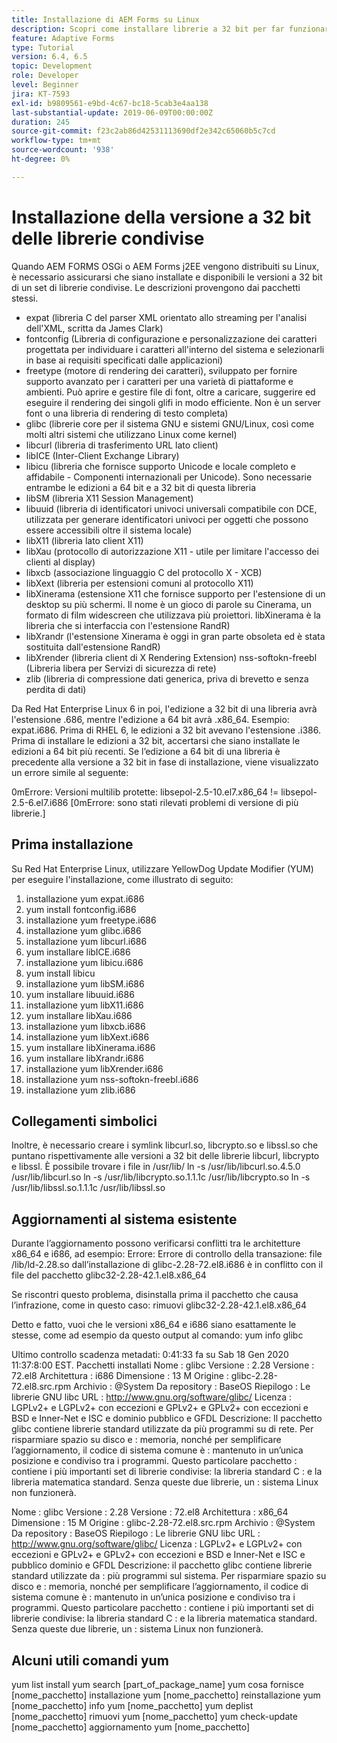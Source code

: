 ```yaml
---
title: Installazione di AEM Forms su Linux
description: Scopri come installare librerie a 32 bit per far funzionare AEM Forms sull’installazione di Linux.
feature: Adaptive Forms
type: Tutorial
version: 6.4, 6.5
topic: Development
role: Developer
level: Beginner
jira: KT-7593
exl-id: b9809561-e9bd-4c67-bc18-5cab3e4aa138
last-substantial-update: 2019-06-09T00:00:00Z
duration: 245
source-git-commit: f23c2ab86d42531113690df2e342c65060b5c7cd
workflow-type: tm+mt
source-wordcount: '938'
ht-degree: 0%

---
```


# Installazione della versione a 32 bit delle librerie condivise

Quando AEM FORMS OSGi o AEM Forms j2EE vengono distribuiti su Linux, è necessario assicurarsi che siano installate e disponibili le versioni a 32 bit di un set di librerie condivise.  Le descrizioni provengono dai pacchetti stessi.

* expat (libreria C del parser XML orientato allo streaming per l&#39;analisi dell&#39;XML, scritta da James Clark)
* fontconfig (Libreria di configurazione e personalizzazione dei caratteri progettata per individuare i caratteri all&#39;interno del sistema e selezionarli in base ai requisiti specificati dalle applicazioni)
* freetype (motore di rendering dei caratteri), sviluppato per fornire supporto avanzato per i caratteri per una varietà di piattaforme e ambienti. Può aprire e gestire file di font, oltre a caricare, suggerire ed eseguire il rendering dei singoli glifi in modo efficiente. Non è un server font o una libreria di rendering di testo completa)
* glibc (librerie core per il sistema GNU e sistemi GNU/Linux, così come molti altri sistemi che utilizzano Linux come kernel)
* libcurl (libreria di trasferimento URL lato client)
* libICE (Inter-Client Exchange Library)
* libicu (libreria che fornisce supporto Unicode e locale completo e affidabile - Componenti internazionali per Unicode). Sono necessarie entrambe le edizioni a 64 bit e a 32 bit di questa libreria
* libSM (libreria X11 Session Management)
* libuuid (libreria di identificatori univoci universali compatibile con DCE, utilizzata per generare identificatori univoci per oggetti che possono essere accessibili oltre il sistema locale)
* libX11 (libreria lato client X11)
* libXau (protocollo di autorizzazione X11 - utile per limitare l&#39;accesso dei clienti al display)
* libxcb (associazione linguaggio C del protocollo X - XCB)
* libXext (libreria per estensioni comuni al protocollo X11)
* libXinerama (estensione X11 che fornisce supporto per l&#39;estensione di un desktop su più schermi. Il nome è un gioco di parole su Cinerama, un formato di film widescreen che utilizzava più proiettori. libXinerama è la libreria che si interfaccia con l&#39;estensione RandR)
* libXrandr (l&#39;estensione Xinerama è oggi in gran parte obsoleta ed è stata sostituita dall&#39;estensione RandR)
* libXrender (libreria client di X Rendering Extension) nss-softokn-freebl (Libreria libera per Servizi di sicurezza di rete)
* zlib (libreria di compressione dati generica, priva di brevetto e senza perdita di dati)

Da Red Hat Enterprise Linux 6 in poi, l&#39;edizione a 32 bit di una libreria avrà l&#39;estensione .686, mentre l&#39;edizione a 64 bit avrà .x86_64. Esempio: expat.i686. Prima di RHEL 6, le edizioni a 32 bit avevano l&#39;estensione .i386. Prima di installare le edizioni a 32 bit, accertarsi che siano installate le edizioni a 64 bit più recenti. Se l’edizione a 64 bit di una libreria è precedente alla versione a 32 bit in fase di installazione, viene visualizzato un errore simile al seguente:

0mErrore: Versioni multilib protette: libsepol-2.5-10.el7.x86_64 != libsepol-2.5-6.el7.i686 [0mErrore: sono stati rilevati problemi di versione di più librerie.]

## Prima installazione

Su Red Hat Enterprise Linux, utilizzare YellowDog Update Modifier (YUM) per eseguire l&#39;installazione, come illustrato di seguito:

1. installazione yum expat.i686
2. yum install fontconfig.i686
3. installazione yum freetype.i686
4. installazione yum glibc.i686
5. installazione yum libcurl.i686
6. yum installare libICE.i686
7. installazione yum libicu.i686
8. yum install libicu
9. installazione yum libSM.i686
10. yum installare libuuid.i686
11. installazione yum libX11.i686
12. yum installare libXau.i686
13. installazione yum libxcb.i686
14. installazione yum libXext.i686
15. yum installare libXinerama.i686
16. yum installare libXrandr.i686
17. installazione yum libXrender.i686
18. installazione yum nss-softokn-freebl.i686
19. installazione yum zlib.i686

## Collegamenti simbolici

Inoltre, è necessario creare i symlink libcurl.so, libcrypto.so e libssl.so che puntano rispettivamente alle versioni a 32 bit delle librerie libcurl, libcrypto e libssl. È possibile trovare i file in /usr/lib/ ln -s /usr/lib/libcurl.so.4.5.0 /usr/lib/libcurl.so ln -s /usr/lib/libcrypto.so.1.1.1c /usr/lib/libcrypto.so ln -s /usr/lib/libssl.so.1.1.1c /usr/lib/libssl.so

## Aggiornamenti al sistema esistente

Durante l’aggiornamento possono verificarsi conflitti tra le architetture x86_64 e i686, ad esempio: Errore: Errore di controllo della transazione: file /lib/ld-2.28.so dall’installazione di glibc-2.28-72.el8.i686 è in conflitto con il file del pacchetto glibc32-2.28-42.1.el8.x86_64

Se riscontri questo problema, disinstalla prima il pacchetto che causa l’infrazione, come in questo caso: rimuovi glibc32-2.28-42.1.el8.x86_64

Detto e fatto, vuoi che le versioni x86_64 e i686 siano esattamente le stesse, come ad esempio da questo output al comando: yum info glibc

Ultimo controllo scadenza metadati: 0:41:33 fa su Sab 18 Gen 2020 11:37:8:00 EST.
Pacchetti installati Nome : glibc Versione : 2.28 Versione : 72.el8 Architettura : i686 Dimensione : 13 M Origine : glibc-2.28-72.el8.src.rpm Archivio : @System Da repository : BaseOS Riepilogo : Le librerie GNU libc URL : http://www.gnu.org/software/glibc/ Licenza : LGPLv2+ e LGPLv2+ con eccezioni e GPLv2+ e GPLv2+ con eccezioni e BSD e Inner-Net e ISC e dominio pubblico e GFDL Descrizione: Il pacchetto glibc contiene librerie standard utilizzate da più programmi su di rete. Per risparmiare spazio su disco e : memoria, nonché per semplificare l’aggiornamento, il codice di sistema comune è : mantenuto in un’unica posizione e condiviso tra i programmi. Questo particolare pacchetto : contiene i più importanti set di librerie condivise: la libreria standard C : e la libreria matematica standard. Senza queste due librerie, un : sistema Linux non funzionerà.

Nome : glibc Versione : 2.28 Versione : 72.el8 Architettura : x86_64 Dimensione : 15 M Origine : glibc-2.28-72.el8.src.rpm Archivio : @System Da repository : BaseOS Riepilogo : Le librerie GNU libc URL : http://www.gnu.org/software/glibc/ Licenza : LGPLv2+ e LGPLv2+ con eccezioni e GPLv2+ e GPLv2+ con eccezioni e BSD e Inner-Net e ISC e pubblico dominio e GFDL Descrizione: il pacchetto glibc contiene librerie standard utilizzate da : più programmi sul sistema. Per risparmiare spazio su disco e : memoria, nonché per semplificare l’aggiornamento, il codice di sistema comune è : mantenuto in un’unica posizione e condiviso tra i programmi. Questo particolare pacchetto : contiene i più importanti set di librerie condivise: la libreria standard C : e la libreria matematica standard. Senza queste due librerie, un : sistema Linux non funzionerà.

## Alcuni utili comandi yum

yum list install yum search [part_of_package_name]
yum cosa fornisce [nome_pacchetto]
installazione yum [nome_pacchetto]
reinstallazione yum [nome_pacchetto]
info yum [nome_pacchetto]
yum deplist [nome_pacchetto]
rimuovi yum [nome_pacchetto]
yum check-update [nome_pacchetto]
aggiornamento yum [nome_pacchetto]
